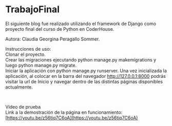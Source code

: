 # TrabajoFinal

El siguiente blog fue realizado utilizando el framework de Django como proyecto final del curso de Python en CoderHouse.

Autora: Claudia Georgina Peragallo Sommer.

Instrucciones de uso:
<br/>
Clonar el proyecto.
<br/>
Crear las migraciones ejecutando python manage.py makemigrations y luego python manage.py migrate.
<br/>
Iniciar la aplicación con python manage.py runserver.
Una vez inicializada la aplicación, al colocar en la barra del navegador http://127.0.0.1:8000 podrás visitar la url de Inicio y navegar dentro de las distintas páginas disponibles actualmente.

<br/>

Vídeo de prueba
<br/>
Link a la demostración de la página en funcionamiento:
[https://youtu.be/z56tiq7C6oA](https://youtu.be/z56tiq7C6oA)
